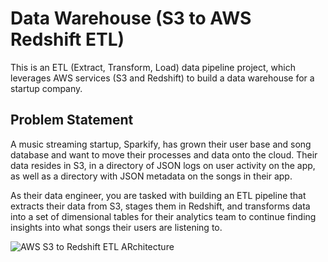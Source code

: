 # Data Warehouse (S3 to AWS Redshift ETL)
This is an ETL (Extract, Transform, Load) data pipeline project, which leverages AWS services (S3 and Redshift) to build a data warehouse for a startup company. 


## Problem Statement
A music streaming startup, Sparkify, has grown their user base and song database and want to move their processes and data onto the cloud. Their data resides in S3, in a directory of JSON logs on user activity on the app, as well as a directory with JSON metadata on the songs in their app.

As their data engineer, you are tasked with building an ETL pipeline that extracts their data from S3, stages them in Redshift, and transforms data into a set of dimensional tables for their analytics team to continue finding insights into what songs their users are listening to.

![AWS S3 to Redshift ETL ARchitecture](https://user-images.githubusercontent.com/24963911/217428418-7a836be4-809f-46db-8f51-6c33b92f37a0.png)
